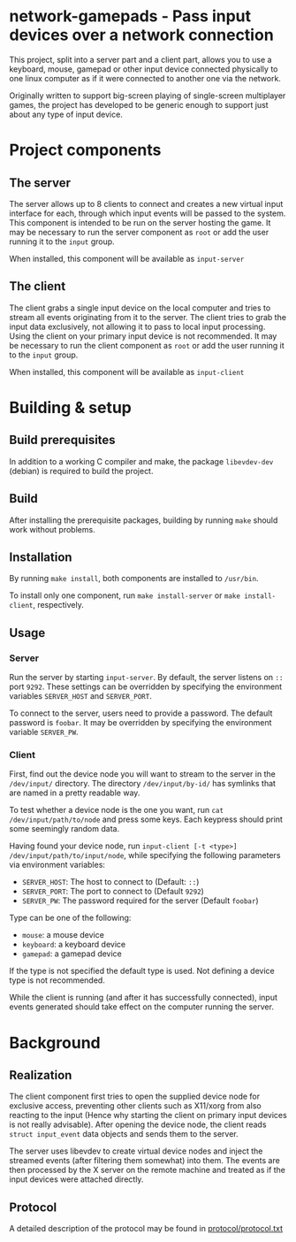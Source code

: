 # network-gamepads - Pass input devices over a network connection

This project, split into a server part and a client part, allows you
to use a keyboard, mouse, gamepad or other input device connected physically to 
one linux computer as if it were connected to another one via the network.

Originally written to support big-screen playing of single-screen multiplayer games,
the project has developed to be generic enough to support just about any type of
input device.

# Project components

## The server

The server allows up to 8 clients to connect and creates a new virtual input interface
for each, through which input events will be passed to the system. This component
is intended to be run on the server hosting the game. It may be necessary to run the
server component as `root` or add the user running it to the `input` group.

When installed, this component will be available as `input-server`

## The client

The client grabs a single input device on the local computer and tries to stream all
events originating from it to the server. The client tries to grab the input data exclusively,
not allowing it to pass to local input processing. Using the client on your primary input device
is not recommended. It may be necessary to run the client component as `root` or add the user 
running it to the `input` group.

When installed, this component will be available as `input-client`

# Building & setup

## Build prerequisites

In addition to a working C compiler and make, the package `libevdev-dev` (debian) is required
to build the project.

## Build

After installing the prerequisite packages, building by running `make` should work without problems.

## Installation

By running `make install`, both components are installed to `/usr/bin`.

To install only one component, run `make install-server` or `make install-client`, respectively.

## Usage

### Server

Run the server by starting `input-server`. By default, the server listens on `::` port `9292`.
These settings can be overridden by specifying the environment variables `SERVER_HOST` and `SERVER_PORT`.

To connect to the server, users need to provide a password. The default password is `foobar`.
It may be overridden by specifying the environment variable `SERVER_PW`.

### Client

First, find out the device node you will want to stream to the server in the `/dev/input/` directory.
The directory `/dev/input/by-id/` has symlinks that are named in a pretty readable way.

To test whether a device node is the one you want, run `cat /dev/input/path/to/node` and press some keys.
Each keypress should print some seemingly random data.

Having found your device node, run `input-client [-t <type>] /dev/input/path/to/input/node`, while specifying the following
parameters via environment variables:

* `SERVER_HOST`: The host to connect to (Default: `::`)
* `SERVER_PORT`: The port to connect to (Default `9292`)
* `SERVER_PW`: The password required for the server (Default `foobar`)

Type can be one of the following:

* `mouse`: a mouse device
* `keyboard`: a keyboard device
* `gamepad`: a gamepad device

If the type is not specified the default type is used. Not defining a device type is not recommended.

While the client is running (and after it has successfully connected), input events generated should take effect
on the computer running the server.

# Background

## Realization

The client component first tries to open the supplied device node for exclusive access, preventing other
clients such as X11/xorg from also reacting to the input (Hence why starting the client on primary input devices is
not really advisable). After opening the device node, the client reads `struct input_event` data objects and sends them
to the server.

The server uses libevdev to create virtual device nodes and inject the streamed events (after filtering them somewhat)
into them. The events are then processed by the X server on the remote machine and treated as if the input devices
were attached directly.

## Protocol

A detailed description of the protocol may be found in [protocol/protocol.txt](protocol/protocol.txt)
